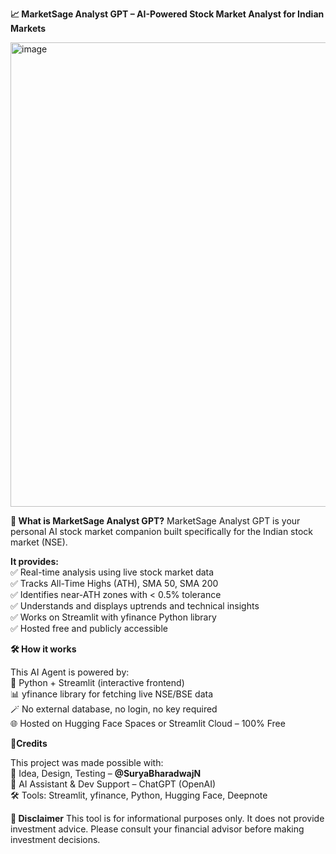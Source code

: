 **📈 MarketSage Analyst GPT – AI-Powered Stock Market Analyst for Indian Markets**

<img width="852" height="743" alt="image" src="https://github.com/user-attachments/assets/abf8085b-2529-44b5-b82c-7318157df56b" />

**🧠 What is MarketSage Analyst GPT?**
MarketSage Analyst GPT is your personal AI stock market companion built specifically for the Indian stock market (NSE). 

**It provides:**  
✅ Real-time analysis using live stock market data  
✅ Tracks All-Time Highs (ATH), SMA 50, SMA 200  
✅ Identifies near-ATH zones with < 0.5% tolerance  
✅ Understands and displays uptrends and technical insights  
✅ Works on Streamlit with yfinance Python library  
✅ Hosted free and publicly accessible  


**🛠️ How it works**  

This AI Agent is powered by:  
🧱 Python + Streamlit (interactive frontend)  
📊 yfinance library for fetching live NSE/BSE data  
🪄 No external database, no login, no key required  
🌐 Hosted on Hugging Face Spaces or Streamlit Cloud – 100% Free  


**👋Credits**  

This project was made possible with:  
🧠 Idea, Design, Testing – **@SuryaBharadwajN**  
🤖 AI Assistant & Dev Support – ChatGPT (OpenAI)  
🛠️ Tools: Streamlit, yfinance, Python, Hugging Face, Deepnote  

**📌 Disclaimer**
This tool is for informational purposes only. It does not provide investment advice. Please consult your financial advisor before making investment decisions.
